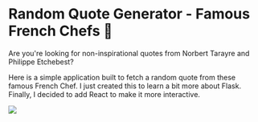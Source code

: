 # Random Quote Generator - Famous French Chefs 🍴

Are you're looking for non-inspirational quotes from Norbert Tarayre and Philippe Etchebest?

Here is a simple application built to fetch a random quote from these famous French Chef. I just created this to learn a bit more about Flask. Finally, I decided to add React to make it more interactive.

![](https://github.com/fcuisin/random_quote_generator_french_chefs/blob/main/rqg.gif)

